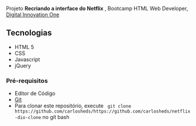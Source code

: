 Projeto <strong>Recriando a interface do Netflix</strong> , Bootcamp HTML Web Developer, [Digital Innovation One](https://web.digitalinnovation.one/home)

## Tecnologias
* HTML 5
* CSS
* Javascript
* jQuery

### Pré-requisitos
* Editor de Código
* [Git](https://git-scm.com)
* Para clonar este repositório, execute ``` git clone https://github.com/carlosheds/https://github.com/carlosheds/netflix-dio-clone``` no git bash
